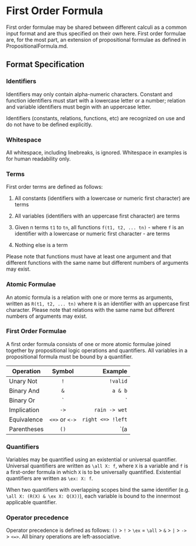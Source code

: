 # First Order Formula

First order formulae may be shared between different calculi as a common input format 
and are thus specified on their own here. 
First order formulae are, for the most part, an extension of propositional formulae as defined in PropositionalFormula.md.

## Format Specification

### Identifiers

Identifiers may only contain alpha-numeric characters. 
Constant and function identifiers must start with a lowercase letter or a number; 
relation and variable identifiers must begin with an uppercase letter.

Identifiers (constants, relations, functions, etc) are recognized on use and do not have to be defined explicitly.

### Whitespace

All whitespace, including linebreaks, is ignored. Whitespace in examples is for human readability only.

### Terms

First order terms are defined as follows:

1. All constants (identifiers with a lowercase or numeric first character) are terms

2. All variables (identifiers with an uppercase first character) are terms

3. Given n terms `t1` to `tn`, all functions `f(t1, t2, ... tn)` - where `f` is an identifier with a lowercase or 
numeric first character - are terms

4. Nothing else is a term

Please note that functions must have at least one argument and that different functions with the same 
name but different numbers of arguments may exist. 

### Atomic Formulae

An atomic formula is a relation with one or more terms as arguments, written as `R(t1, t2, ... tn)` where `R` is 
an identifier with an uppercase first character. 
Please note that relations with the same name but different numbers of arguments may exist.

### First Order Formulae

A first order formula consists of one or more atomic formulae joined together by 
propositional logic operations and quantifiers. All variables in a propositional formula must be bound by a quantifier.

| Operation     | Symbol        | Example           |
| ------------- |:-------------:| -----------------:|
| Unary Not     | `!`           | `!valid`          |
| Binary And    | `&`           | `a & b`           |
| Binary Or     | `|`           | `a | b`           |
| Implication   | `->`          | `rain -> wet`     |
| Equivalence   | `<=>` or `<->`| `right <=> !left` |
| Parentheses   | `()`          | `(a | b) & c`     |

### Quantifiers

Variables may be quantified using an existential or universal quantifier. 
Universal quantifiers are written as `\all X: f`, where `X` is a variable and `f` is a first-order formula in 
which `X` is to be universally quantified. Existential quantifiers are written as `\ex: X: f`.

When two quantifiers with overlapping scopes bind the same identifier (e.g. `\all X: (R(X) & \ex X: Q(X))`), 
each variable is bound to the innermost applicable quantifier.

### Operator precedence

Operator precedence is defined as follows: `()` > `!` > `\ex` = `\all` > `&` > `|` > `->` > `<=>`. 
All binary operations are left-associative. 
